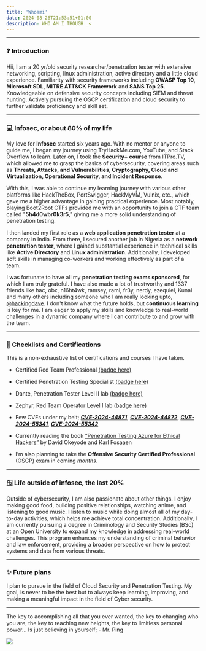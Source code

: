 ```yaml
---
title: 'Whoami'
date: 2024-08-26T21:53:51+01:00
description: WHO AM I THOUGH _<
---
```



---

### ❓ Introduction
Hii, I am a 20 yr/old security researcher/penetration tester with extensive networking, scripting, linux administration, active directory and a little cloud experience. Familiarity with security frameworks including **OWASP Top 10, Microsoft SDL, MITRE ATT&CK Framework** and **SANS Top 25**. Knowledgeable on defensive security concepts including SIEM and threat hunting. Actively pursuing the OSCP certification and cloud security to further validate proficiency and skill set. 

---

### 💻 Infosec, or about 80% of my life
My love for **Infosec** started six years ago. With no mentor or anyone to guide me, I began my journey using TryHackMe.com, YouTube, and Stack Overflow to learn. Later on, I took the **Security+ course** from ITPro.TV, which allowed me to grasp the basics of cybersecurity, covering areas such as **Threats, Attacks, and Vulnerabilities, Cryptography, Cloud and Virtualization, Operational Security, and Incident Response**.

With this, I was able to continue my learning journey with various other platforms like HackTheBox, PortSwigger, HackMyVM, Vulnix, etc., which gave me a higher advantage in gaining practical experience. Most notably, playing Boot2Root CTFs provided me with an opportunity to join a CTF team called "**5h4d0wbr0k3r5**," giving me a more solid understanding of penetration testing.

I then landed my first role as a **web application penetration tester** at a company in India. From there, I secured another job in Nigeria as a **network penetration tester**, where I gained substantial experience in technical skills like **Active Directory** and **Linux administration**. Additionally, I developed soft skills in managing co-workers and working effectively as part of a team.

I was fortunate to have all my **penetration testing exams sponsored**, for which I am truly grateful. I have also made a lot of trustworthy and 1337 friends like hac, obx, n16ht4wk, ramsey, rami, fr3y, nerdy, ezequiel, Kunal and many others including someone who I am really looking upto, [@hackingdave](https://x.com/HackingDave). I don't know what the future holds, but **continuous learning** is key for me. I am eager to apply my skills and knowledge to real-world challenges in a dynamic company where I can contribute to and grow with the team.

---

### 🏅 Checklists and Certifications

This is a non-exhaustive list of certifications and courses I have taken.

*   Certified Red Team Professional [(badge here)](https://www.credential.net/f40d1c27-2021-4dc6-82af-b6d8c3d744a5#gs.9g5oko)
    
*   Certified Penetration Testing Specialist [(badge here)](https://sec-fortress.github.io/HTB%20Certified%20Penetration%20Testing%20Specialist_Certificate.jpg)
    
*   Dante, Penetration Tester Level II lab [(badge here)](https://sec-fortress.github.io/Dante_page-0001.jpg)
    
*   Zephyr, Red Team Operator Level I lab [(badge here)](https://sec-fortress.github.io/Zephyr.jpg)
    
*	Few CVEs under my belt; **_[CVE-2024-44871](https://vulners.com/cve/CVE-2024-44871)_**, **_[CVE-2024-44872](https://vulners.com/cve/CVE-2024-44872)_**, **_[CVE-2024-55341](https://vulners.com/cve/CVE-2024-55341)_**, **_[CVE-2024-55342](https://vulners.com/cve/CVE-2024-55342)_**

*   Currently reading the book [“Penetration Testing Azure for Ethical Hackers”](https://www.amazon.com/Penetration-Testing-Azure-Ethical-Hackers/dp/1839212934) by David Okeyode and Karl Fosaaen
    
*   I’m also planning to take the **Offensive Security Certified Professional** (OSCP) exam in coming _months_.

---

### 🪟 Life outside of infosec, the last 20%

Outside of cybersecurity, I am also passionate about other things. I enjoy making good food, building positive relationships, watching anime, and listening to good music. I listen to music while doing almost all of my day-to-day activities, which helps me achieve total concentration. Additionally, I am currently pursuing a degree in Criminology and Security Studies (BSc) at an Open University to expand my knowledge in addressing real-world challenges. This program enhances my understanding of criminal behavior and law enforcement, providing a broader perspective on how to protect systems and data from various threats.

---

### ✨ Future plans

I plan to pursue in the field of Cloud Security and Penetration Testing. My goal, is never to be the best but to always keep learning, improving, and making a meaningful impact in the field of Cyber security.

---

The key to accomplishing all that you ever wanted, the key to changing who you are, the key to reaching new heights, the key to limitless personal power… Is just believing in yourself; - Mr. Ping

![](https://i.pinimg.com/736x/0d/e0/b9/0de0b9248caa64b490c7ff044c4d9b37.jpg#center)
